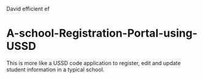 David efficient ef
# A-school-Registration-Portal-using-USSD
This is more like a USSD code application to register, edit and update student information in a typical school.
